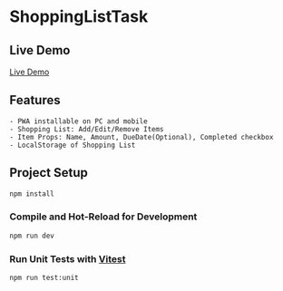 # ShoppingListTask

## Live Demo
[Live Demo](https://shopping-list-pwa.vercel.app/)

## Features
    - PWA installable on PC and mobile
    - Shopping List: Add/Edit/Remove Items
    - Item Props: Name, Amount, DueDate(Optional), Completed checkbox
    - LocalStorage of Shopping List


## Project Setup

```sh
npm install
```

### Compile and Hot-Reload for Development

```sh
npm run dev
```

### Run Unit Tests with [Vitest](https://vitest.dev/)

```sh
npm run test:unit
```
